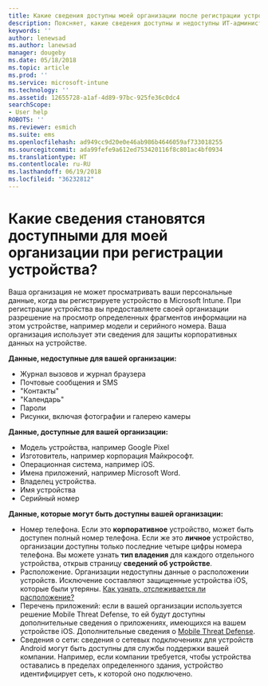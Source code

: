 ```yaml
---
title: Какие сведения доступны моей организации после регистрации устройства?
description: Поясняет, какие сведения доступны и недоступны ИТ-администратору на управляемом устройстве.
keywords: ''
author: lenewsad
ms.author: lanewsad
manager: dougeby
ms.date: 05/18/2018
ms.topic: article
ms.prod: ''
ms.service: microsoft-intune
ms.technology: ''
ms.assetid: 12655728-a1af-4d89-97bc-925fe36c0dc4
searchScope:
- User help
ROBOTS: ''
ms.reviewer: esmich
ms.suite: ems
ms.openlocfilehash: ad949cc9d20e0e46ab986b4646059af733018255
ms.sourcegitcommit: ada99fefe9a612ed753420116f8c801ac4bf0934
ms.translationtype: HT
ms.contentlocale: ru-RU
ms.lasthandoff: 06/19/2018
ms.locfileid: "36232812"
---
```

# <a name="what-information-can-my-company-see-when-i-enroll-my-device"></a>Какие сведения становятся доступными для моей организации при регистрации устройства?

Ваша организация не может просматривать ваши персональные данные, когда вы регистрируете устройство в Microsoft Intune. При регистрации устройства вы предоставляете своей организации разрешение на просмотр определенных фрагментов информации на этом устройстве, например модели и серийного номера. Ваша организация использует эти сведения для защиты корпоративных данных на устройстве.

**Данные, недоступные для вашей организации:**

- Журнал вызовов и журнал браузера
- Почтовые сообщения и SMS
- "Контакты"
- "Календарь"
-   Пароли
- Рисунки, включая фотографии и галерею камеры

**Данные, доступные для вашей организации:**

- Модель устройства, например Google Pixel
- Изготовитель, например корпорация Майкрософт.
- Операционная система, например iOS.
- Имена приложений, например Microsoft Word.
- Владелец устройства.
- Имя устройства
- Серийный номер

**Данные, которые могут быть доступны вашей организации:**

-  Номер телефона. Если это **корпоративное** устройство, может быть доступен полный номер телефона. Если же это **личное** устройство, организации доступны только последние четыре цифры номера телефона. Вы можете узнать **тип владения** для каждого отдельного устройства, открыв страницу **сведений об устройстве**.
-  Расположение. Организации недоступны данные о расположении устройств. Исключение составляют защищенные устройства iOS, которые были утеряны. [Как узнать, отслеживается ли расположение?](https://go.microsoft.com/fwlink/?linkid=853816)
- Перечень приложений: если в вашей организации используется решение Mobile Threat Defense, то ей будут доступны дополнительные сведения о приложениях, имеющихся на вашем устройстве iOS. Дополнительные сведения о [Mobile Threat Defense](you-are-prompted-to-install-mtd-ios.md).
- Сведения о сети: сведения о сетевых подключениях для устройств Android могут быть доступны для службы поддержки вашей компании. Например, если компании требуется, чтобы устройства оставались в пределах определенного здания, устройство идентифицирует сеть, к которой оно подключено. 
